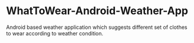 WhatToWear-Android-Weather-App
==============================

Android based weather application which suggests different set of clothes to wear according to weather condition.
